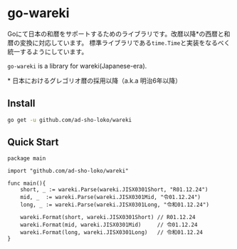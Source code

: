 # go-wareki

Goにて日本の和暦をサポートするためのライブラリです。改暦以降*の西暦と和暦の変換に対応しています。
標準ライブラリである`time.Time`と実装をなるべく統一するようにしています。

`go-wareki` is a library for wareki(Japanese-era).

\* 日本におけるグレゴリオ暦の採用以降（a.k.a 明治6年以降）

## Install

```bash
go get -u github.com/ad-sho-loko/wareki
```

## Quick Start

```
package main

import "github.com/ad-sho-loko/wareki"

func main(){
	short, _ := wareki.Parse(wareki.JISX0301Short, "R01.12.24")
	mid, _  := wareki.Parse(wareki.JISX0301Mid, "令01.12.24")
	long, _ := wareki.Parse(wareki.JISX0301Long, "令和01.12.24")

	wareki.Format(short, wareki.JISX0301Short) // R01.12.24
	wareki.Format(mid, wareki.JISX0301Mid)     // 令01.12.24
	wareki.Format(long, wareki.JISX0301Long)   // 令和01.12.24
}
```

